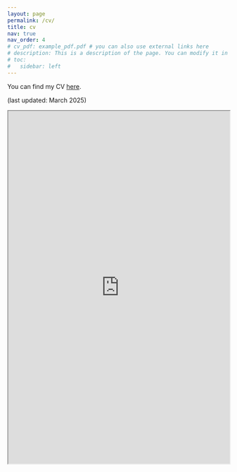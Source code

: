 ```yaml
---
layout: page
permalink: /cv/
title: cv
nav: true
nav_order: 4
# cv_pdf: example_pdf.pdf # you can also use external links here
# description: This is a description of the page. You can modify it in '_pages/cv.md'. You can also change or remove the top pdf download button.
# toc:
#   sidebar: left
---
```

You can find my CV [here](https://github.com/pranav-satheesh/My_CV/blob/main/cv.pdf).

(last updated: March 2025)

<div style="width: 100%; height:800">
<iframe src="https://github.com/pranav-satheesh/My_CV/blob/main/cv.pdf" width="100%" height="800"></iframe>
</div>